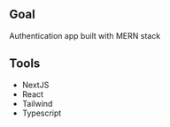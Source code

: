 ## Goal

Authentication app built with MERN stack

## Tools

- NextJS
- React
- Tailwind
- Typescript
